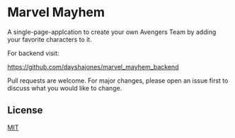 # Marvel Mayhem

A single-page-applcation to create your own Avengers Team by adding your favorite characters to it.


For backend visit:

https://github.com/dayshajones/marvel_mayhem_backend

Pull requests are welcome. For major changes, please open an issue first to discuss what you would like to change.

## License
[MIT](https://choosealicense.com/licenses/mit/)
